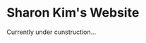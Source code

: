 <html>
  <head>
    <title>Sharon Kim</title>
  </head>
  
  <body>
    <h1> Sharon Kim's Website</h1>
    <p>Currently under cunstruction...</p>
  </body>
</html>
